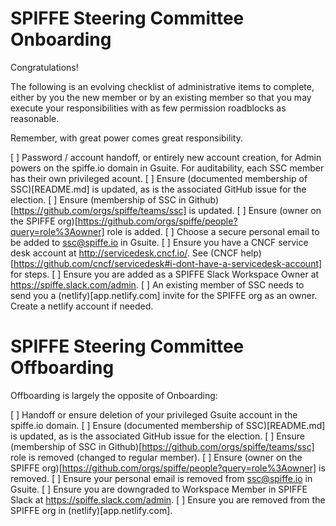# SPIFFE Steering Committee Onboarding

Congratulations!

The following is an evolving checklist of administrative items to complete, either by you the new member or by an existing member so that you may execute your responsibilities with as few permission roadblocks as reasonable.

Remember, with great power comes great responsibility.

[ ] Password / account handoff, or entirely new account creation, for Admin powers on the spiffe.io domain in Gsuite. For auditability, each SSC member has their own privileged acount.
[ ] Ensure (documented membership of SSC)[README.md] is updated, as is the associated GitHub issue for the election.
[ ] Ensure (membership of SSC in Github)[https://github.com/orgs/spiffe/teams/ssc] is updated.
[ ] Ensure (owner on the SPIFFE org)[https://github.com/orgs/spiffe/people?query=role%3Aowner] role is added.
[ ] Choose a secure personal email to be added to ssc@spiffe.io in Gsuite.
[ ] Ensure you have a CNCF service desk account at http://servicedesk.cncf.io/. See (CNCF help)[https://github.com/cncf/servicedesk#i-dont-have-a-servicedesk-account] for steps.
[ ] Ensure you are added as a SPIFFE Slack Workspace Owner at https://spiffe.slack.com/admin.
[ ] An existing member of SSC needs to send you a (netlify)[app.netlify.com] invite for the SPIFFE org as an owner. Create a netlify account if needed.

# SPIFFE Steering Committee Offboarding

Offboarding is largely the opposite of Onboarding:

[ ] Handoff or ensure deletion of your privileged Gsuite account in the spiffe.io domain.
[ ] Ensure (documented membership of SSC)[README.md] is updated, as is the associated GitHub issue for the election.
[ ] Ensure (membership of SSC in Github)[https://github.com/orgs/spiffe/teams/ssc] role is removed (changed to regular member).
[ ] Ensure (owner on the SPIFFE org)[https://github.com/orgs/spiffe/people?query=role%3Aowner] is removed.
[ ] Ensure your personal email is removed from ssc@spiffe.io in Gsuite.
[ ] Ensure you are downgraded to Workspace Member in SPIFFE Slack at https://spiffe.slack.com/admin.
[ ] Ensure you are removed from the SPIFFE org in (netlify)[app.netlify.com].
